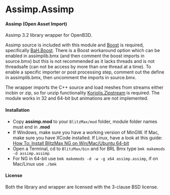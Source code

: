 Assimp.Assimp
==============

#### Assimp (Open Asset Import) ####

Assimp 3.2 library wrapper for OpenB3D.

Assimp source is included with this module and [Boost](http://www.boost.org/users/history/) is required, specifically [BaH.Boost](https://github.com/maxmods/bah.mod). There is a Boost workaround option which can be enabled in assimplib.bmx (and then comment the boost imports in source.bmx) but this is not recommended as it lacks threads and is not threadsafe (can not be access by more than one thread at a time). To enable a specific importer or post processing step, comment out the define in assimplib.bmx, then uncomment the imports in source.bmx.

The wrapper imports the C++ source and load meshes from streams either incbin or zip, so for unzip functionality [Koriolis.Zipstream](https://github.com/maxmods/koriolis.mod) is required. The module works in 32 and 64-bit but animations are not implemented.

#### Installation ####

* Copy **assimp.mod** to your `BlitzMax/mod` folder, module folder names must end in **.mod**
* If Windows, make sure you have a working version of MinGW. If Mac, make sure you have XCode installed. If Linux, have a look at this guide:
 [How To: Install BlitzMax NG on Win/Mac/Ubuntu 64-bit](https://www.syntaxbomb.com/index.php/topic,61.0.html)
* Open a Terminal, cd to `BlitzMax/bin` and for BRL Bmx type `bmk makemods -d assimp.assimp`
* For NG in 64-bit use `bmk makemods -d -w -g x64 assimp.assimp`, if on Mac/Linux use `./bmk`

#### License ####

Both the library and wrapper are licensed with the 3-clause BSD license.
